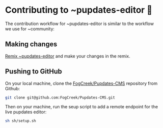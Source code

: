 # Contributing to ~pupdates-editor 🐶

The contribution workflow for ~pupdates-editor is similar to the workflow we use for ~community:

## Making changes
[Remix ~pupdates-editor](https://glitch.com/edit/#!/remix/pupdates-editor) and make your changes in the remix.

## Pushing to GitHub

On your local machine, clone the [FogCreek/Pupdates-CMS](https://github.com/FogCreek/Pupdates-CMS) repository from Github:

```bash
git clone git@github.com:FogCreek/Pupdates-CMS.git
```

Then on your machine, run the seup script to add a remote endpoint for the live pupdates editor:

```bash
sh sh/setup.sh
```
